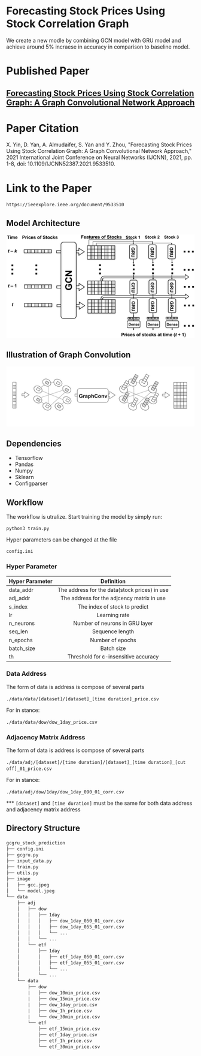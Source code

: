 # Forecasting Stock Prices Using Stock Correlation Graph
We create a new modle by combining GCN model with GRU model and achieve around 5% incraese in accuracy in comparison to baseline model.

# Published Paper
## [Forecasting Stock Prices Using Stock Correlation Graph: A Graph Convolutional Network Approach](https://github.com/troyyxk/GCGRU_STOCK_PREDICTION/tree/main/published_paper)

# Paper Citation
X. Yin, D. Yan, A. Almudaifer, S. Yan and Y. Zhou, "Forecasting Stock Prices Using Stock Correlation Graph: A Graph Convolutional Network Approach," 2021 International Joint Conference on Neural Networks (IJCNN), 2021, pp. 1-8, doi: 10.1109/IJCNN52387.2021.9533510.

# Link to the Paper
```
https://ieeexplore.ieee.org/document/9533510
```

## Model Architecture
![GCGRU Structure](image/model.jpeg)

## Illustration of Graph Convolution
![Graph Convolution](image/gcc.jpeg)

## Dependencies
  * Tensorflow
  * Pandas
  * Numpy
  * Sklearn
  * Configparser
  
## Workflow
The workflow is utralize. Start training the model by simply run:
```
python3 train.py
```

Hyper parameters can be changed at the file 

```
config.ini
```
### Hyper Parameter

| Hyper Parameter        | Definition           |
| ------------- |:-------------:|
| data_addr        | The address for the data(stock prices) in use |
| adj_addr       | The address for the adjcency matrix in use |
| s_index       | The index of stock to predict |
| lr       | Learning rate |
| n_neurons       | Number of neurons in GRU layer |
| seq_len       | Sequence length |
| n_epochs       | Number of epochs |
| batch_size       | Batch size      |
| th | Threshold for ε-insensitive accuracy      |

### Data Address
The form of data is address is compose of several parts 

``./data/data/[dataset]/[dataset]_[time duration]_price.csv``

For in stance:

``./data/data/dow/dow_1day_price.csv``

### Adjacency Matrix Address
The form of data is address is compose of several parts 

``./data/adj/[dataset]/[time duration]/[dataset]_[time duration]_[cut off]_01_price.csv``

For in stance:

``./data/adj/dow/1day/dow_1day_090_01_corr.csv``


*** ``[dataset]`` and ``[time duration]`` must be the same for both data address and adjacency matrix address


## Directory Structure

```
gcgru_stock_prediction
├── config.ini
├── gcgru.py
├── input_data.py
├── train.py
├── utils.py
├── image
│   ├── gcc.jpeg
│   └── model.jpeg
└── data
    ├── adj
    │   ├── dow
    │   │   ├── 1day
    │   │   │   ├── dow_1day_050_01_corr.csv
    │   │   │   ├── dow_1day_055_01_corr.csv
    │   │   │   └── ...
    │   │   └── ...
    │   └── etf
    │       ├── 1day
    │       │   ├── etf_1day_050_01_corr.csv
    │       │   ├── etf_1day_055_01_corr.csv
    │       │   └── ...
    │       └── ...
    └── data
        ├── dow
        |   ├── dow_10min_price.csv
        |   ├── dow_15min_price.csv
        |   ├── dow_1day_price.csv
        |   ├── dow_1h_price.csv
        |   └── dow_30min_price.csv
        └── etf
            ├── etf_15min_price.csv
            ├── etf_1day_price.csv
            ├── etf_1h_price.csv
            └── etf_30min_price.csv
```
